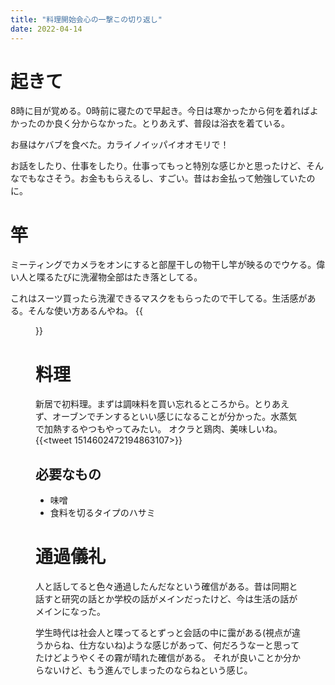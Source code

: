 ```yaml
---
title: "料理開始会心の一撃この切り返し"
date: 2022-04-14
---
```


# 起きて
8時に目が覚める。0時前に寝たので早起き。今日は寒かったから何を着ればよかったのか良く分からなかった。とりあえず、普段は浴衣を着ている。

お昼はケバブを食べた。カライノイッパイオオモリで！

お話をしたり、仕事をしたり。仕事ってもっと特別な感じかと思ったけど、そんなでもなさそう。お金ももらえるし、すごい。昔はお金払って勉強していたのに。

# 竿
ミーティングでカメラをオンにすると部屋干しの物干し竿が映るのでウケる。偉い人と喋るたびに洗濯物全部はたき落としてる。

これはスーツ買ったら洗濯できるマスクをもらったので干してる。生活感がある。そんな使い方あるんやね。
{{<figure src="/media/2022-04-14-mask.jpeg" alt="mask">}}

# 料理

新居で初料理。まずは調味料を買い忘れるところから。とりあえず、オーブンでチンするといい感じになることが分かった。水蒸気で加熱するやつもやってみたい。
オクラと鶏肉、美味しいね。
{{<tweet 1514602472194863107>}}

## 必要なもの
- 味噌
- 食料を切るタイプのハサミ

# 通過儀礼
人と話してると色々通過したんだなという確信がある。昔は同期と話すと研究の話とか学校の話がメインだったけど、今は生活の話がメインになった。

学生時代は社会人と喋ってるとずっと会話の中に靄がある(視点が違うからね、仕方ないね)ような感じがあって、何だろうなーと思ってたけどようやくその霧が晴れた確信がある。
それが良いことか分からないけど、もう進んでしまったのならねという感じ。